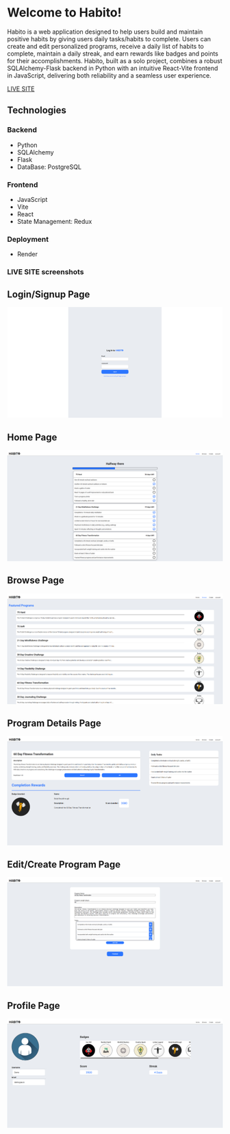 # Welcome to Habito!

Habito is a web application designed to help users build and maintain positive habits by giving users daily tasks/habits to complete. Users can create and edit personalized programs, receive a daily list of habits to complete, maintain a daily streak, and earn rewards like badges and points for their accomplishments. Habito, built as a solo project, combines a robust SQLAlchemy-Flask backend in Python with an intuitive React-Vite frontend in JavaScript, delivering both reliability and a seamless user experience.

[LIVE SITE](https://habito-lc92.onrender.com)

## Technologies

### Backend
- Python
- SQLAlchemy
- Flask
- DataBase: PostgreSQL
### Frontend
- JavaScript
- Vite
- React
-  State Management: Redux
### Deployment
- Render

### LIVE SITE screenshots

## Login/Signup Page
![Login/Signup Page](/wiki/wiki-images/LoginSignupPage.png)

## Home Page
![Home Page](/wiki/wiki-images/HomePage.png)

## Browse Page
![Browse Page](/wiki/wiki-images/BrowsePage.png)

## Program Details Page
![Program Details Page](/wiki/wiki-images/ProgramDetailsPage.png)

## Edit/Create Program Page
![Edit/Create Program Page](/wiki/wiki-images/EditCreateProgramPage.png)

## Profile Page
![Profile Page](/wiki/wiki-images/ProfilePage.png)
